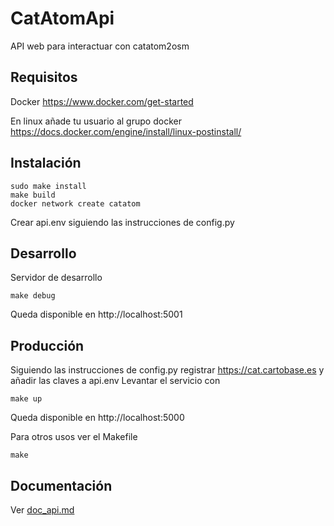 # CatAtomApi
API web para interactuar con catatom2osm

## Requisitos
Docker https://www.docker.com/get-started

En linux añade tu usuario al grupo docker
https://docs.docker.com/engine/install/linux-postinstall/

## Instalación

    sudo make install
    make build
    docker network create catatom

Crear api.env siguiendo las instrucciones de config.py

## Desarrollo

Servidor de desarrollo

    make debug

Queda disponible en http://localhost:5001

## Producción

Siguiendo las instrucciones de config.py registrar https://cat.cartobase.es
y añadir las claves a api.env
Levantar el servicio con

    make up

Queda disponible en http://localhost:5000

Para otros usos ver el Makefile

    make

## Documentación
Ver [doc_api.md](doc_api.md)
